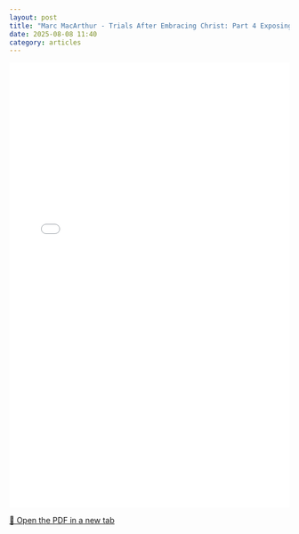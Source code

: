 ```yaml
---
layout: post
title: "Marc MacArthur - Trials After Embracing Christ: Part 4 Exposing the Devil's Lies"
date: 2025-08-08 11:40
category: articles
---
```


<iframe 
    src="{{ '/assets/articles/Marc-MacArthur-Trials-After-Embracing-Christ-Part-4-Exposing-the-Devils-Lies.pdf' | relative_url }}" 
    width="100%" 
    height="800px" 
    style="border: none;">
</iframe>

<p>
    <a href="{{ '/assets/articles/Marc-MacArthur-Trials-After-Embracing-Christ-Part-4-Exposing-the-Devils-Lies.pdf' | relative_url }}" target="_blank">
        📄 Open the PDF in a new tab
    </a>
</p>
